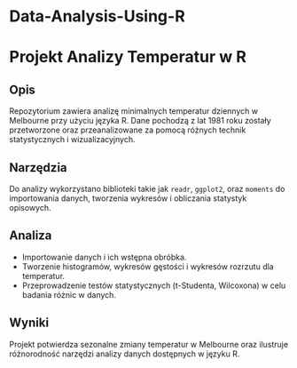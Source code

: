 # Data-Analysis-Using-R
# Projekt Analizy Temperatur w R

## Opis

Repozytorium zawiera analizę minimalnych temperatur dziennych w Melbourne przy użyciu języka R. Dane pochodzą z lat 1981 roku zostały przetworzone oraz przeanalizowane za pomocą różnych technik statystycznych i wizualizacyjnych.

## Narzędzia

Do analizy wykorzystano biblioteki takie jak `readr`, `ggplot2`, oraz `moments` do importowania danych, tworzenia wykresów i obliczania statystyk opisowych.

## Analiza

- Importowanie danych i ich wstępna obróbka.
- Tworzenie histogramów, wykresów gęstości i wykresów rozrzutu dla temperatur.
- Przeprowadzenie testów statystycznych (t-Studenta, Wilcoxona) w celu badania różnic w danych.

## Wyniki

Projekt potwierdza sezonalne zmiany temperatur w Melbourne oraz ilustruje różnorodność narzędzi analizy danych dostępnych w języku R.


